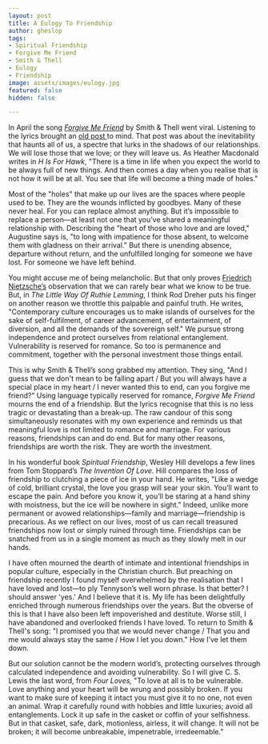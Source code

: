 ```yaml
---
layout: post
title: A Eulogy To Friendship
author: gheslop
tags:
- Spiritual Friendship
- Forgive Me Friend
- Smith & Thell
- Eulogy
- Friendship
image: assets/images/eulogy.jpg
featured: false
hidden: false

---
```

In April the song [_Forgive Me Friend_](https://www.youtube.com/watch?v=oI9S2W66IYU "Forgive Me Friend (YouTube)") by Smith & Thell went viral. Listening to the lyrics brought an [old post ](https://rekindle.co.za/content/reflection-heaven-and-friendship/ "Is Friendship Forever?")to mind. That post was about the inevitability that haunts all of us, a spectre that lurks in the shadows of our relationships. We will lose those that we love; or they will leave us. As Heather Macdonald writes in _H Is For Hawk_, "There is a time in life when you expect the world to be always full of new things. And then comes a day when you realise that is not how it will be at all. You see that life will become a thing made of holes."

Most of the "holes" that make up our lives are the spaces where people used to be. They are the wounds inflicted by goodbyes. Many of these never heal. For you can replace almost anything. But it’s impossible to replace a person—at least not one that you’ve shared a meaningful relationship with. Describing the "heart of those who love and are loved," Augustine says is, "to long with impatience for those absent, to welcome them with gladness on their arrival." But there is unending absence, departure without return, and the unfulfilled longing for someone we have lost. For someone we have left behind.

You might accuse me of being melancholic. But that only proves [Friedrich Nietzsche’s](https://rekindle.co.za/content/2020-09-04-fridays-with-fred-friendship "Fridays With Fred") observation that we can rarely bear what we know to be true. But, in _The Little Way Of Ruthie Lemming_, I think Rod Dreher puts his finger on another reason we throttle this palpable and painful truth. He writes, "Contemporary culture encourages us to make islands of ourselves for the sake of self-fulfilment, of career advancement, of entertainment, of diversion, and all the demands of the sovereign self." We pursue strong independence and protect ourselves from relational entanglement. Vulnerability is reserved for romance. So too is permanence and commitment, together with the personal investment those things entail.

This is why Smith & Thell’s song grabbed my attention. They sing, "And I guess that we don't mean to be falling apart / But you will always have a special place in my heart / I never wanted this to end, can you forgive me friend?" Using language typically reserved for romance, _Forgive Me Friend_ mourns the end of a friendship. But the lyrics recognise that this is no less tragic or devastating than a break-up. The raw candour of this song simultaneously resonates with my own experience and reminds us that meaningful love is not limited to romance and marriage. For various reasons, friendships can and do end. But for many other reasons, friendships are worth the risk. They are worth the investment.

In his wonderful book _Spiritual Friendship_, Wesley Hill develops a few lines from Tom Stoppard’s _The Invention Of Love_. Hill compares the loss of friendship to clutching a piece of ice in your hand. He writes, "Like a wedge of cold, brilliant crystal, the love you grasp will sear your skin. You’ll want to escape the pain. And before you know it, you’ll be staring at a hand shiny with moistness, but the ice will be nowhere in sight." Indeed, unlike more permanent or avowed relationships—family and marriage—friendship is precarious. As we reflect on our lives, most of us can recall treasured friendships now lost or simply ruined through time. Friendships can be snatched from us in a single moment as much as they slowly melt in our hands.

I have often mourned the dearth of intimate and intentional friendships in popular culture, especially in the Christian church. But preaching on friendship recently I found myself overwhelmed by the realisation that I have loved and lost—to ply Tennyson’s well worn phrase. Is that better? I should answer 'yes.' And I believe that it is. My life has been delightfully enriched through numerous friendships over the years. But the obverse of this is that I have also been left impoverished and destitute. Worse still, I have abandoned and overlooked friends I have loved. To return to Smith & Thell's song: "I promised you that we would never change / That you and me would always stay the same / How I let you down." How I’ve let them down.

But our solution cannot be the modern world’s, protecting ourselves through calculated independence and avoiding vulnerability. So I will give C. S. Lewis the last word, from _Four Loves,_ "To love at all is to be vulnerable. Love anything and your heart will be wrung and possibly broken. If you want to make sure of keeping it intact you must give it to no one, not even an animal. Wrap it carefully round with hobbies and little luxuries; avoid all entanglements. Lock it up safe in the casket or coffin of your selfishness. But in that casket, safe, dark, motionless, airless, it will change. It will not be broken; it will become unbreakable, impenetrable, irredeemable."